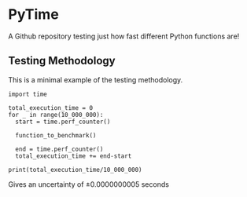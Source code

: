 # PyTime
A Github repository testing just how fast different Python functions are!

## Testing Methodology

This is a minimal example of the testing methodology.

```
import time

total_execution_time = 0
for _ in range(10_000_000):
  start = time.perf_counter()

  function_to_benchmark()

  end = time.perf_counter()
  total_execution_time += end-start

print(total_execution_time/10_000_000)
```

Gives an uncertainty of ±0.0000000005 seconds
